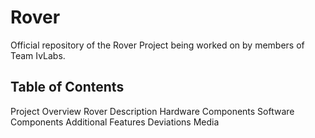 # Rover
Official repository of the Rover Project being worked on by members of Team IvLabs.

<h2>Table of Contents</h2>
Project Overview
Rover Description
Hardware Components
Software Components
Additional Features
Deviations
Media
